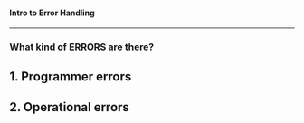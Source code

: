 #### Intro to Error Handling
---

### What kind of ERRORS are there?

## 1. Programmer errors
## 2. Operational errors
